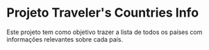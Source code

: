 # Projeto Traveler's Countries Info

Este projeto tem como objetivo trazer a lista de todos os países com informações relevantes sobre cada país.

